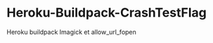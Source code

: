 Heroku-Buildpack-CrashTestFlag
==============================

Heroku buildpack Imagick et allow_url_fopen